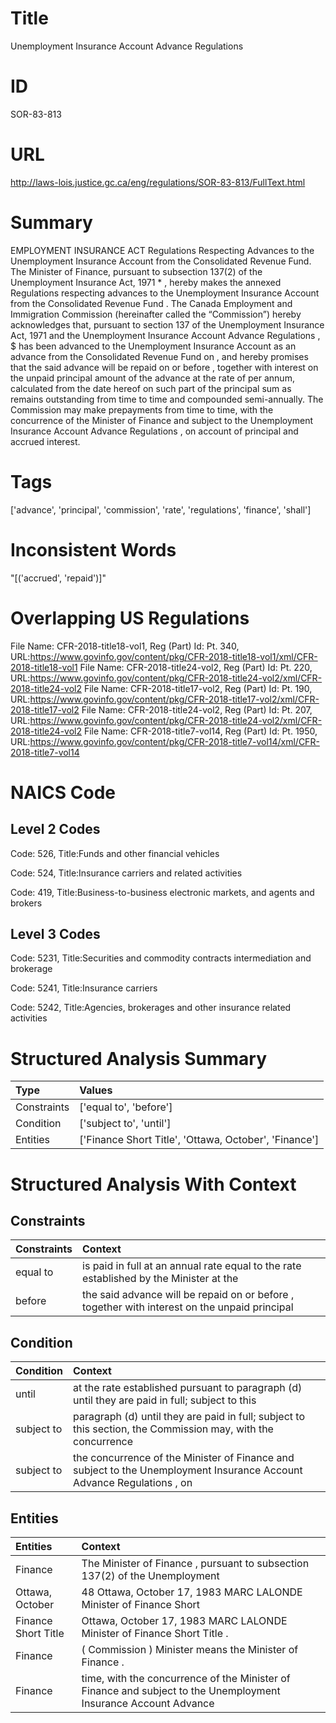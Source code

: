 # Title
Unemployment Insurance Account Advance Regulations


# ID
SOR-83-813

# URL
http://laws-lois.justice.gc.ca/eng/regulations/SOR-83-813/FullText.html


# Summary
EMPLOYMENT INSURANCE ACT Regulations Respecting Advances to the Unemployment Insurance Account from the Consolidated Revenue Fund.
The Minister of Finance, pursuant to subsection 137(2) of the  Unemployment Insurance Act, 1971 * , hereby makes the annexed  Regulations respecting advances to the Unemployment Insurance Account from the Consolidated Revenue Fund .
The Canada Employment and Immigration Commission (hereinafter called the “Commission”) hereby acknowledges that, pursuant to section 137 of the  Unemployment Insurance Act, 1971  and the  Unemployment Insurance Account Advance Regulations , $  has been advanced to the Unemployment Insurance Account as an advance from the Consolidated Revenue Fund on  , and hereby promises that the said advance will be repaid on or before  , together with interest on the unpaid principal amount of the advance at the rate of   per annum, calculated from the date hereof on such part of the principal sum as remains outstanding from time to time and compounded semi-annually.
The Commission may make prepayments from time to time, with the concurrence of the Minister of Finance and subject to the  Unemployment Insurance Account Advance Regulations , on account of principal and accrued interest.


# Tags
['advance', 'principal', 'commission', 'rate', 'regulations', 'finance', 'shall']


# Inconsistent Words
"[('accrued', 'repaid')]"


# Overlapping US Regulations
File Name: CFR-2018-title18-vol1, Reg (Part) Id: Pt. 340, URL:https://www.govinfo.gov/content/pkg/CFR-2018-title18-vol1/xml/CFR-2018-title18-vol1
File Name: CFR-2018-title24-vol2, Reg (Part) Id: Pt. 220, URL:https://www.govinfo.gov/content/pkg/CFR-2018-title24-vol2/xml/CFR-2018-title24-vol2
File Name: CFR-2018-title17-vol2, Reg (Part) Id: Pt. 190, URL:https://www.govinfo.gov/content/pkg/CFR-2018-title17-vol2/xml/CFR-2018-title17-vol2
File Name: CFR-2018-title24-vol2, Reg (Part) Id: Pt. 207, URL:https://www.govinfo.gov/content/pkg/CFR-2018-title24-vol2/xml/CFR-2018-title24-vol2
File Name: CFR-2018-title7-vol14, Reg (Part) Id: Pt. 1950, URL:https://www.govinfo.gov/content/pkg/CFR-2018-title7-vol14/xml/CFR-2018-title7-vol14



# NAICS Code
## Level 2 Codes
Code: 526, Title:Funds and other financial vehicles

Code: 524, Title:Insurance carriers and related activities

Code: 419, Title:Business-to-business electronic markets, and agents and brokers




## Level 3 Codes
Code: 5231, Title:Securities and commodity contracts intermediation and brokerage

Code: 5241, Title:Insurance carriers

Code: 5242, Title:Agencies, brokerages and other insurance related activities







# Structured Analysis Summary
| Type        | Values                                                |
|:------------|:------------------------------------------------------|
| Constraints | ['equal to', 'before']                                |
| Condition   | ['subject to', 'until']                               |
| Entities    | ['Finance Short Title', 'Ottawa, October', 'Finance'] |


# Structured Analysis With Context
 


## Constraints
| Constraints   | Context                                                                                       |
|:--------------|:----------------------------------------------------------------------------------------------|
| equal to      | is paid in full at an annual rate equal to the rate established by the Minister at the        |
| before        | the said advance will be repaid on or before , together with interest on the unpaid principal |


## Condition
| Condition   | Context                                                                                                               |
|:------------|:----------------------------------------------------------------------------------------------------------------------|
| until       | at the rate established pursuant to paragraph (d) until they are paid in full; subject to this                        |
| subject to  | paragraph (d) until they are paid in full; subject to this section, the Commission may, with the concurrence          |
| subject to  | the concurrence of the Minister of Finance and subject to the Unemployment Insurance Account Advance Regulations , on |


## Entities
| Entities            | Context                                                                                                         |
|:--------------------|:----------------------------------------------------------------------------------------------------------------|
| Finance             | The Minister of  Finance , pursuant to subsection 137(2) of the Unemployment                                    |
| Ottawa, October     | 48  Ottawa, October 17, 1983 MARC LALONDE Minister of Finance Short                                             |
| Finance Short Title | Ottawa, October 17, 1983 MARC LALONDE Minister of Finance Short Title .                                         |
| Finance             | ( Commission ) Minister means the Minister of Finance .                                                         |
| Finance             | time, with the concurrence of the Minister of Finance and subject to the Unemployment Insurance Account Advance |


